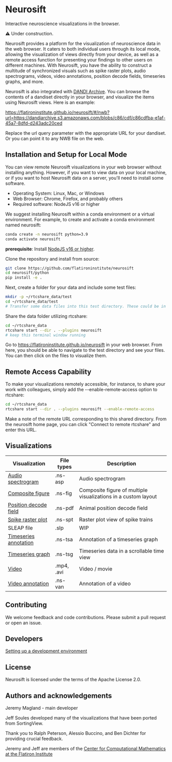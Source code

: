 # Neurosift

Interactive neuroscience visualizations in the browser.

:warning: Under construction.

Neurosift provides a platform for the visualization of neuroscience data in the web browser. It caters to both individual users through its local mode, allowing the visualization of views directly from your device, as well as a remote access function for presenting your findings to other users on different machines. With Neurosift, you have the ability to construct a multitude of synchronized visuals such as spike raster plots, audio spectrograms, videos, video annotations, position decode fields, timeseries graphs, and more.

Neurosift is also integrated with [DANDI Archive](https://dandiarchive.org/). You can browse the contents of a dandiset directly in your browser, and visualize the items using Neurosift views. Here is an example:

https://flatironinstitute.github.io/neurosift/#/nwb?url=https://dandiarchive.s3.amazonaws.com/blobs/c86/cdf/c86cdfba-e1af-45a7-8dfd-d243adc20ced

Replace the url query parameter with the appropriate URL for your dandiset. Or you can point it to any NWB file on the web.

## Installation and Setup for Local Mode

You can view remote Neurosift visualizations in your web browser without installing anything. However, if you want to view data on your local machine, or if you want to host Neurosift data on a server, you'll need to install some software.

* Operating System: Linux, Mac, or Windows
* Web Browser: Chrome, Firefox, and probably others
* Required software: NodeJS v16 or higher

We suggest installing Neurosift within a conda environment or a virtual environment. For example, to create and activate a conda environment named neurosift:

```bash
conda create -n neurosift python=3.9
conda activate neurosift
```

**prerequisite**: Install [NodeJS v16 or higher](https://nodejs.org/en/download).

Clone the repository and install from source:

```bash
git clone https://github.com/flatironinstitute/neurosift
cd neurosift/python
pip install -e .
```

Next, create a folder for your data and include some test files:

```bash
mkdir -p ~/rtcshare_data/test
cd ~/rtcshare_data/test
# Transfer some data files into this test directory. These could be in .mp4, .avi, .py, .ipynb, or other formats.
```

Share the data folder utilizing rtcshare:

```bash
cd ~/rtcshare_data
rtcshare start --dir . --plugins neurosift
# keep this terminal window running
```

Go to https://flatironinstitute.github.io/neurosift in your web browser. From here, you should be able to navigate to the test directory and see your files. You can then click on the files to visualize them.

## Remote Access Capability

To make your visualizations remotely accessible, for instance, to share your work with colleagues, simply add the --enable-remote-access option to rtcshare:

```bash
cd ~/rtcshare_data
rtcshare start --dir . --plugins neurosift --enable-remote-access
```

Make a note of the remote URL corresponding to this shared directory. From the neurosift home page, you can click "Connect to remote rtcshare" and enter this URL.

## Visualizations

| Visualization | File types | Description |
| --- | --- | --- |
| [Audio spectrogram](./doc/audio_spectrogram.md) | .ns-asp | Audio spectrogram |
| [Composite figure](./doc/composite_figure.md) | .ns-fig | Composite figure of multiple visualizations in a custom layout |
| [Position decode field](./doc/position_decode_field.md) | .ns-pdf | Animal position decode field |
| [Spike raster plot](./doc/spike_raster_plot.md) | .ns-spt | Raster plot view of spike trains |
| SLEAP file | .slp | WIP |
| [Timeseries annotation](./timeseries_annotation.md) | .ns-tsa | Annotation of a timeseries graph |
| [Timeseries graph](./doc/timeseries_graph.md) | .ns-tsg | Timeseries data in a scrollable time view |
| [Video](./doc/video.md) | .mp4, .avi | Video / movie |
| [Video annotation](./doc/video_annotation.md) | .ns-van | Annotation of a video |

## Contributing

We welcome feedback and code contributions. Please submit a pull request or open an issue.

## Developers

[Setting up a development environment](./doc/development.md)

## License

Neurosift is licensed under the terms of the Apache License 2.0.

## Authors and acknowledgements

Jeremy Magland - main developer

Jeff Soules developed many of the visualizations that have been ported from SortingView.

Thank you to Ralph Peterson, Alessio Buccino, and Ben Dichter for providing crucial feedback.

Jeremy and Jeff are members of the [Center for Computational Mathematics at the Flatiron Institute](https://www.simonsfoundation.org/flatiron/center-for-computational-mathematics/)